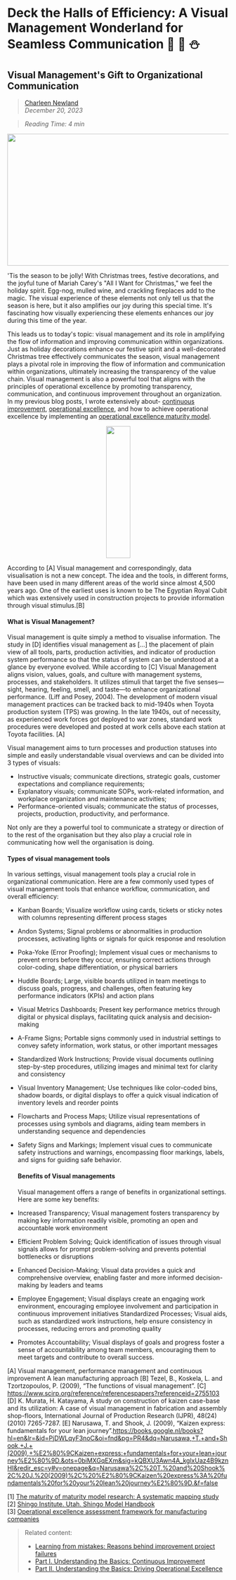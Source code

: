 # Deck the Halls of Efficiency: A Visual Management Wonderland for Seamless Communication :christmas_tree: 🎁 :snowman:
## Visual Management's Gift to Organizational Communication 

>[Charleen Newland](http://newlandcharleen.com/)<br/>
>*December 20, 2023*<br/>

>*Reading Time: 4 min*
>
<p align="center">
  <img width="550" height="300" src="https://github.com/charleennewland/blog/assets/138404574/7e8cd1e4-af70-4679-a557-9341d8a37dc4/460/300">
</p>

'Tis the season to be jolly! With Christmas trees, festive decorations, and the joyful tune of Mariah Carey's "All I Want for Christmas," we feel the holiday spirit. Egg-nog, mulled wine, and crackling fireplaces add to the magic. The visual experience of these elements not only tell us that the season is here, but it also amplifies our joy during this special time. It's fascinating how visually experiencing these elements enhances our joy during this time of the year.

This leads us to today's topic: visual management and its role in amplifying the flow of information and improving communication within organizations.
Just as holiday decorations enhance our festive spirit and a well-decorated Christmas tree effectively communicates the season, visual management plays a pivotal role in improving the flow of information and communication within organizations, ultimately increasing the transparency of the value chain. Visual management is also a powerful tool that aligns with the principles of operational excellence by promoting transparency, communication, and continuous improvement throughout an organization. In my previous blog posts, I  wrote extensively about- [continuous improvement](https://github.com/charleennewland/blog/blob/main/operational_excellence_pt1.md), [operational excellence](https://github.com/charleennewland/blog/blob/main/operational_excellence_pt2.md), and how to achieve operational excellence by implementing an [operational excellence maturity model](https://github.com/charleennewland/blog/edit/post03/operational_excellence_maturity_model.md).



<p align="center">
<img width="55
  0" height="300" src="https://github.com/charleennewland/blog/assets/138404574/6a770c2b-cc82-49cc-8dc8-ec1c95a85a05/460/300">
</p>

According to [A] Visual management and correspondingly, data visualisation is not a new concept. The idea and the tools, in different forms, have been used in many different areas of the world since almost 4,500 years ago. One of the earliest uses is known to be The Egyptian Royal Cubit which was extensively used in construction projects to provide information through visual stimulus.[B]

#### What is Visual Management?
Visual management is quite simply a method to visualise information. The study in [D] identifies visual management as  […] the placement of plain view of all tools, parts, production activities, and indicator of production system performance so that the status of system can be understood at a glance by everyone evolved. While according to [C]  Visual Management aligns vision, values, goals, and culture with management systems, processes, and stakeholders. It utilizes stimuli that target the five senses—sight, hearing, feeling, smell, and taste—to enhance organizational performance. (Liff and Posey, 2004). 
The development of modern visual management practices can be tracked back to mid-1940s when Toyota production system (TPS) was growing. In the late 1940s, out of necessity, as experienced work forces got deployed to war zones, standard work procedures were developed and posted at work cells above each station at Toyota facilities. [A]

Visual management aims to turn processes and production statuses into simple and easily understandable visual overviews and can be divided into 3 types of visuals:
- Instructive visuals; communicate directions, strategic goals, customer expectations and compliance requirements;
- Explanatory visuals; communicate SOPs, work-related information, and workplace organization and maintenance activities;
- Performance-oriented visuals; communicate the status of processes, projects, production, productivity, and performance.

Not only are they a powerful tool to communicate a strategy or direction of to the rest of the organisation but they also play a crucial role in communicating how well the organisation is doing.

#### Types of visual management tools

In various settings, visual management tools play a crucial role in organizational communication. Here are a few commonly used types of visual management tools that enhance workflow, communication, and overall efficiency:

- Kanban Boards; Visualize workflow using cards, tickets or sticky notes with columns representing different process stages
- Andon Systems; Signal problems or abnormalities in production processes, activating lights or signals for quick response and resolution
- Poka-Yoke (Error Proofing); Implement visual cues or mechanisms to prevent errors before they occur, ensuring correct actions through color-coding, shape differentiation, or physical barriers
- Huddle Boards; Large, visible boards utilized in team meetings to discuss goals, progress, and challenges, often featuring key performance indicators (KPIs) and action plans
- Visual Metrics Dashboards; Present key performance metrics through digital or physical displays, facilitating quick analysis and decision-making
- A-Frame Signs; Portable signs commonly used in industrial settings to convey safety information, work status, or other important messages
- Standardized Work Instructions; Provide visual documents outlining step-by-step procedures, utilizing images and minimal text for clarity and consistency
- Visual Inventory Management; Use techniques like color-coded bins, shadow boards, or digital displays to offer a quick visual indication of inventory levels and reorder points
- Flowcharts and Process Maps; Utilize visual representations of processes using symbols and diagrams, aiding team members in understanding sequence and dependencies
- Safety Signs and Markings; Implement visual cues to communicate safety instructions and warnings, encompassing floor markings, labels, and signs for guiding safe behavior.

  #### Benefits of Visual managements
  Visual management offers a range of benefits in organizational settings. Here are some key benefits:

- Increased Transparency; Visual management fosters transparency by making key information readily visible, promoting an open and accountable work environment
- Efficient Problem Solving; Quick identification of issues through visual signals allows for prompt problem-solving and prevents potential bottlenecks or disruptions
- Enhanced Decision-Making; Visual data provides a quick and comprehensive overview, enabling faster and more informed decision-making by leaders and teams
- Employee Engagement; Visual displays create an engaging work environment, encouraging employee involvement and participation in continuous improvement initiatives
Standardized Processes; Visual aids, such as standardized work instructions, help ensure consistency in processes, reducing errors and promoting quality
- Promotes Accountability; Visual displays of goals and progress foster a sense of accountability among team members, encouraging them to meet targets and contribute to overall success.

[A] Visual management, performance management and continuous improvement A lean manufacturing approach
[B] Tezel, B., Koskela, L. and Tzortzopoulos, P. (2009), “The functions of visual management”.
[C] https://www.scirp.org/reference/referencespapers?referenceid=2755103 
[D] K. Murata, H. Katayama, A study on construction of kaizen case-base and its utilization: A case of visual management in fabrication and assembly shop-floors,
International Journal of Production Research (IJPR), 48(24) (2010) 7265-7287.
[E] Narusawa, T. and Shook, J. (2009), “Kaizen express: fundamentals for your lean journey”.https://books.google.nl/books?hl=en&lr=&id=PjDWLqyF3noC&oi=fnd&pg=PR4&dq=Narusawa,+T.+and+Shook,+J.+(2009),+%E2%80%9CKaizen+express:+fundamentals+for+your+lean+journey%E2%80%9D.&ots=0biMXGqEXm&sig=kQBXU3Awn4A_kglxUaz4B9kznHI&redir_esc=y#v=onepage&q=Narusawa%2C%20T.%20and%20Shook%2C%20J.%20(2009)%2C%20%E2%80%9CKaizen%20express%3A%20fundamentals%20for%20your%20lean%20journey%E2%80%9D.&f=false  


[1] [The maturity of maturity model research: A systematic mapping study](https://www.sciencedirect.com/science/article/abs/pii/S0950584912001334)<br>
[2] [Shingo Institute. Utah. Shingo Model Handbook](https://shingo.org/shingo-model/)<br>
[3] [Operational excellence assessment framework for manufacturing companies](https://www.sciencedirect.com/science/article/pii/S2212827116309155)<br>


>Related content:
>- [Learning from mistakes: Reasons behind improvement project failures](https://github.com/charleennewland/blog/blob/post02/process_improvement_failures.md)
>- [Part I. Understanding the Basics: Continuous Improvement](https://github.com/charleennewland/blog/blob/main/operational_excellence_pt1.md)
>- [Part II. Understanding the Basics: Driving Operational Excellence](https://github.com/charleennewland/blog/blob/post03/operational_excellence_pt2.md)   


